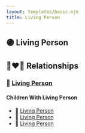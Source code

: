 ```yaml
---
layout: templates/basic.njk
title: Living Person
---
```

## 🟣 Living Person


## 👩‍❤️‍👨 Relationships

### 🔵 [Living Person](/people/5/55705994)

#### Children With Living Person
* 🔵 [Living Person](/people/4/47183798)
* 🔵 [Living Person](/people/3/31304063)
* 🔵 [Living Person](/people/8/82508044)